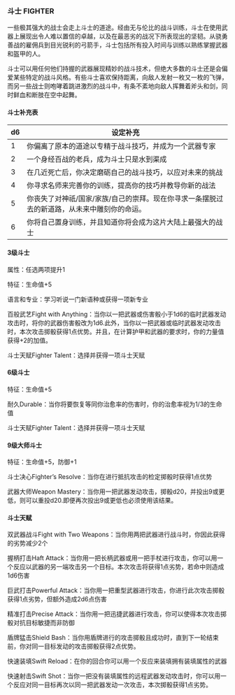 ### 斗士	FIGHTER

​		一些极其强大的战士会走上斗士的道途。经由无与伦比的战斗训练，斗士在使用武器上展现出令人难以置信的卓越，以及在最恶劣的战况下所表现出的坚韧。从骁勇善战的雇佣兵到目光锐利的弓箭手，斗士包括所有投入时间与训练以熟练掌握武器和盔甲的人。

​		斗士可以用任何他们持握的武器展现精妙的战斗技术，但绝大多数的斗士还是会偏爱某些特定的战斗风格。有些斗士喜欢保持距离，向敌人发射一枚又一枚的飞弹，而另一些战士则咆哮着跳进激烈的战斗中，有条不紊地向敌人挥舞着斧头和剑，同时鲜血和断肢在空中起舞。

#### 斗士补充表

| d6   | 设定补充                                                     |
| ---- | ------------------------------------------------------------ |
| 1    | 你偏离了原本的道途以专精于战斗技巧，并成为一个武器专家       |
| 2    | 一个身经百战的老兵，成为斗士只是水到渠成                     |
| 3    | 在几近死亡后，你决定磨砺自己的战斗技巧，以应对未来的挑战     |
| 4    | 你寻求名师来完善你的训练，提高你的技巧并教导你新的战法       |
| 5    | 你丧失了对神祇/国家/家族/自己的崇拜。现在你寻求一条摆脱过去的新道路，从未来中雕刻你的命运。 |
| 6    | 你将自己置身训练，并且知道你将会成为这片大陆上最强大的战士   |

#### 3级斗士

属性：任选两项提升1

特征：生命值+5

语言和专业：学习听说一门新语种或获得一项新专业

百般武艺Fight with Anything：当你以一把武器或伤害骰小于1d6的临时武器发动攻击时，将你的武器伤害骰改为1d6.此外，当你以一把武器或临时武器发动攻击时，本次攻击掷骰获得1点优势。并且，在计算护甲和武器的要求时，你的力量值获得+2的加值。

斗士天赋Fighter Talent：选择并获得一项斗士天赋

#### 6级斗士

特征：生命值+5

耐久Durable：当你将要恢复等同你治愈率的伤害时，你的治愈率视为1/3的生命值

斗士天赋Fighter Talent：选择并获得一项斗士天赋

#### 9级大师斗士

特征：生命值+5，防御+1

斗士决心Fighter’s Resolve：当你在进行抵抗攻击的检定掷骰时获得1点优势

武器大师Weapon Mastery：当你用一把武器发动攻击，掷骰d20，并投出9或更低，则可以重投d20.即便再次投出9或更低也必须使用该结果。

#### 斗士天赋

双武器战斗Fight with Two Weapons：当你用两把武器进行战斗时，你因此获得的劣势减少2个

握柄打击Haft Attack：当你用一把长柄武器或用一把手杖进行攻击，你可以用一个反应以武器的另一端攻击另一个目标。本次攻击将获得1点劣势，若命中则造成1d6伤害

巨武打击Powerful Attack：当你用一把重型武器进行攻击，你进行此次攻击掷骰获得1点劣势，但额外造成2d6点伤害

精准打击Precise Attack：当你用一把迅捷武器进行攻击，你可以使得本次攻击掷骰对抗目标敏捷而非防御

盾牌猛击Shield Bash：当你用盾牌进行的攻击掷骰且成功时，直到下一轮结束前，你对同一目标发动的攻击掷骰获得2点优势。

快速装填Swift Reload：在你的回合你可以用一个反应来装填拥有装填属性的武器

快速射击Swift Shot：当你一把没有装填属性的远程武器发动攻击时，你可以用一个反应对同一目标再次以同一把武器发动一次攻击，本次掷骰获得1点劣势。